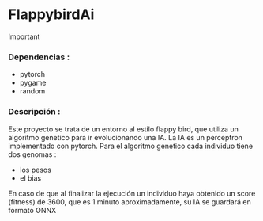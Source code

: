 # FlappybirdAi
> [!IMPORTANT]
> ### Dependencias :
> - pytorch
> - pygame
> - random

### Descripción :
Este proyecto se trata de un entorno al estilo flappy bird, que utiliza un algoritmo genetico para ir evolucionando una IA.
La IA es un perceptron implementado con pytorch.
Para el algoritmo genetico cada individuo tiene dos genomas :
- los pesos
- el bias

En caso de que al finalizar la ejecución un individuo haya obtenido un score (fitness) de 3600, que es 1 minuto aproximadamente, su IA se guardará en formato ONNX
